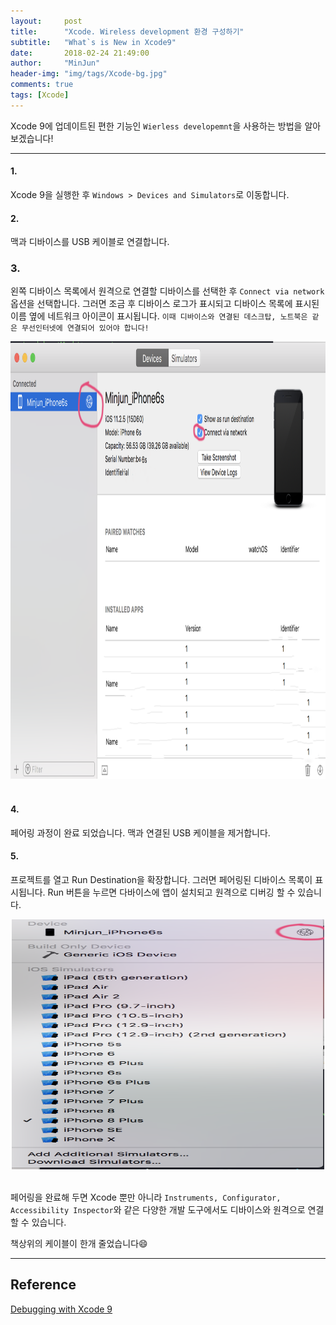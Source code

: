 ```yaml
---
layout:     post
title:      "Xcode. Wireless development 환경 구성하기"
subtitle:   "What`s is New in Xcode9"
date:       2018-02-24 21:49:00
author:     "MinJun"
header-img: "img/tags/Xcode-bg.jpg"
comments: true 
tags: [Xcode]
---
```


Xcode 9에 업데이트된 편한 기능인 `Wierless developemnt`을 사용하는 방법을 알아보겠습니다! 

---


#### 1. 

Xcode 9을 실행한 후 `Windows > Devices and Simulators`로 이동합니다.

#### 2.

맥과 디바이스를 USB 케이블로 연결합니다. 

### 3.

왼쪽 디바이스 목록에서 원격으로 연결할 디바이스를 선택한 후 `Connect via network` 옵션을 선택합니다. 
그러면 조금 후 디바이스 로그가 표시되고 디바이스 목록에 표시된 이름 옆에 네트워크 아이콘이 표시됩니다. `이때 디바이스와 연결된 데스크탑, 노트북은 같은 무선인터넷에 연결되어 있어야 합니다!` <br>

<center><img src="/img/posts/Wireless_development.png" width="700" height="700"></center> <br> 

#### 4. 

페어링 과정이 완료 되었습니다. 맥과 연결된 USB 케이블을 제거합니다.

#### 5.

프로젝트를 열고 Run Destination을 확장합니다. 그러면 페어링된 디바이스 목록이 표시됩니다. Run 버튼을 누르면 다바이스에 앱이 설치되고 원격으로 디버깅 할 수 있습니다.

<center><img src="/img/posts/Wireless_development-1.png" width="500" height="400"></center> <br> 


페어링을 완료해 두면 Xcode 뿐만 아니라 `Instruments, Configurator, Accessibility Inspector`와 같은 다양한 개발 도구에서도 디바이스와 원격으로 연결할 수 있습니다.

책상위의 케이블이 한개 줄었습니다😄

---

## Reference 

[Debugging with Xcode 9](https://developer.apple.com/videos/play/wwdc2017/404/?time=78)

